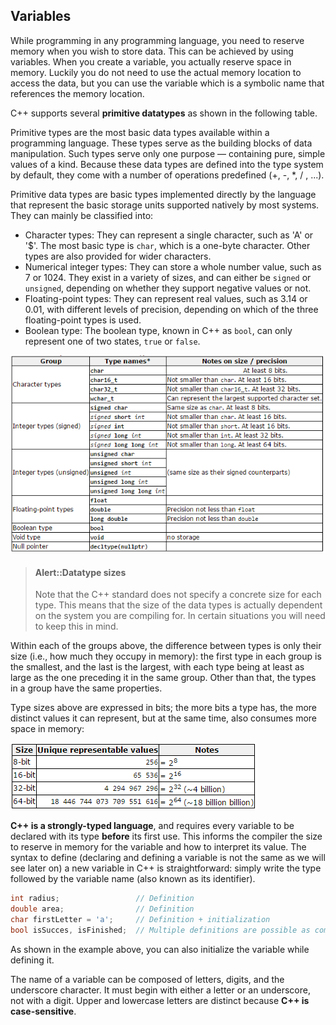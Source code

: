 





## Variables

While programming in any programming language, you need to reserve memory when you wish to store data. This can be achieved by using variables. When you create a variable, you actually reserve space in memory. Luckily you do not need to use the actual memory location to access the data, but you can use the variable which is a symbolic name that references the memory location.

C++ supports several **primitive datatypes** as shown in the following table.

Primitive types are the most basic data types available within a programming  language. These types serve as the building blocks of data manipulation. Such types serve only one purpose — containing pure, simple values of a kind. Because these data types are defined into the type system by default, they come with a number of operations predefined (+, -, \*, / , ...).

Primitive data types are basic types implemented directly by the language that represent the basic storage units supported natively by most systems. They can mainly be classified into:
* Character types: They can represent a single character, such as 'A' or '$'. The most basic type is `char`, which is a one-byte character. Other types are also provided for wider characters.
* Numerical integer types: They can store a whole number value, such as 7 or 1024. They exist in a variety of sizes, and can either be `signed` or `unsigned`, depending on whether they support negative values or not.
* Floating-point types: They can represent real values, such as 3.14 or 0.01, with different levels of precision, depending on which of the three floating-point types is used.
* Boolean type: The boolean type, known in C++ as `bool`, can only represent one of two states, `true` or `false`.

![C++ primitive data types](img/cpp_data_types.png)

> #### Alert::Datatype sizes
>
> Note that the C++ standard does not specify a concrete size for each type. This means that the size of the data types is actually dependent on the system you are compiling for. In certain situations you will need to keep this in mind.

Within each of the groups above, the difference between types is only their size (i.e., how much they occupy in memory): the first type in each group is the smallest, and the last is the largest, with each type being at least as large as the one preceding it in the same group. Other than that, the types in a group have the same properties.

Type sizes above are expressed in bits; the more bits a type has, the more distinct values it can represent, but at the same time, also consumes more space in memory:

![C++ data type sizes](img/data_type_sizes.png)

**C++ is a strongly-typed language**, and requires every variable to be declared with its type **before** its first use. This informs the compiler the size to reserve in memory for the variable and how to interpret its value. The syntax to define (declaring and defining a variable is not the same as we will see later on) a new variable in C++ is straightforward: simply write the type followed by the variable name (also known as its identifier).

```c++
int radius;                 // Definition
double area;                // Definition
char firstLetter = 'a';     // Definition + initialization
bool isSucces, isFinished;  // Multiple definitions are possible as comma separated list
```

As shown in the example above, you can also initialize the variable while defining it.

The name of a variable can be composed of letters, digits, and the underscore character. It must begin with either a letter or an underscore, not with a digit. Upper and lowercase letters are distinct because **C++ is case-sensitive**.

<!-- For definition without an initializer: variables with static storage duration are implicitly initialized with NULL (all bytes have the value 0); the initial value of all other variables is undefined. -->
